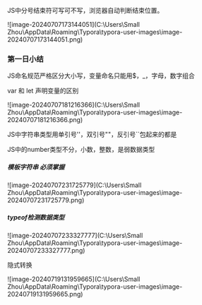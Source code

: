 JS中分号结束符可写可不写，浏览器自动判断结束位置。

![image-20240707173144051](C:\Users\Small Zhou\AppData\Roaming\Typora\typora-user-images\image-20240707173144051.png)

### 第一日小结

JS命名规范严格区分大小写，变量命名只能用$，_，字母，数字组合

var 和 let 声明变量的区别

![image-20240707181216366](C:\Users\Small Zhou\AppData\Roaming\Typora\typora-user-images\image-20240707181216366.png)

JS中字符串类型用单引号''，双引号""，反引号``包起来的都是

JS中的number类型不分，小数，整数，是弱数据类型

##### 模板字符串 必须掌握

![image-20240707231725779](C:\Users\Small Zhou\AppData\Roaming\Typora\typora-user-images\image-20240707231725779.png)

##### typeof检测数据类型

![image-20240707233327777](C:\Users\Small Zhou\AppData\Roaming\Typora\typora-user-images\image-20240707233327777.png)

隐式转换

![image-20240719131959665](C:\Users\Small Zhou\AppData\Roaming\Typora\typora-user-images\image-20240719131959665.png)